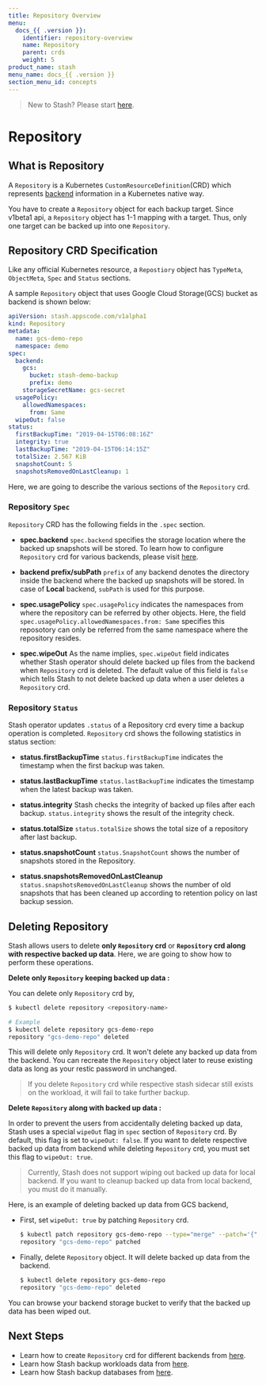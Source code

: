 ```yaml
---
title: Repository Overview
menu:
  docs_{{ .version }}:
    identifier: repository-overview
    name: Repository
    parent: crds
    weight: 5
product_name: stash
menu_name: docs_{{ .version }}
section_menu_id: concepts
---
```


> New to Stash? Please start [here](/docs/concepts/README.md).

# Repository

## What is Repository

A `Repository` is a Kubernetes `CustomResourceDefinition`(CRD) which represents [backend](/docs/guides/backends/overview.md) information in a Kubernetes native way.

You have to create a `Repository` object for each backup target. Since v1beta1 api, a `Repository` object has 1-1 mapping with a target. Thus, only one target can be backed up into one `Repository`.

## Repository CRD Specification

Like any official Kubernetes resource, a `Repostiory` object has `TypeMeta`, `ObjectMeta`, `Spec` and `Status` sections.

A sample `Repository` object that uses Google Cloud Storage(GCS) bucket as backend is shown below:

```yaml
apiVersion: stash.appscode.com/v1alpha1
kind: Repository
metadata:
  name: gcs-demo-repo
  namespace: demo
spec:
  backend:
    gcs:
      bucket: stash-demo-backup
      prefix: demo
    storageSecretName: gcs-secret
  usagePolicy:
    allowedNamespaces:
      from: Same
  wipeOut: false
status:
  firstBackupTime: "2019-04-15T06:08:16Z"
  integrity: true
  lastBackupTime: "2019-04-15T06:14:15Z"
  totalSize: 2.567 KiB
  snapshotCount: 5
  snapshotsRemovedOnLastCleanup: 1
```

Here, we are going to describe the various sections of the `Repository` crd.

### Repository `Spec`

`Repository` CRD has the following fields in the `.spec` section.

- **spec.backend**
`spec.backend` specifies the storage location where the backed up snapshots will be stored. To learn how to configure `Repository` crd for  various backends, please visit [here](/docs/guides/backends/overview.md).

- **backend prefix/subPath**
`prefix` of any backend denotes the directory inside the backend where the backed up snapshots will be stored. In case of **Local** backend, `subPath` is used for this purpose.

- **spec.usagePolicy**
`spec.usagePolicy` indicates the namespaces from where the repository can be referred by other objects. Here, the field `spec.usagePolicy.allowedNamespaces.from: Same` specifies this reposotory can only be referred from the same namespace where the repository resides. 

- **spec.wipeOut**
As the name implies, `spec.wipeOut` field indicates whether Stash operator should delete backed up files from the backend when `Repository` crd is deleted. The default value of this field is `false` which tells Stash to not delete backed up data when a user deletes a `Repository` crd.

### Repository `Status`

Stash operator updates `.status` of a Repository crd every time a backup operation is completed. `Repository` crd shows the following statistics in status section:

- **status.firstBackupTime**
`status.firstBackupTime` indicates the timestamp when the first backup was taken.

- **status.lastBackupTime**
`status.lastBackupTime` indicates the timestamp when the latest backup was taken.

- **status.integrity**
Stash checks the integrity of backed up files after each backup. `status.integrity` shows the result of the integrity check.

- **status.totalSize**
`status.totalSize` shows the total size of a repository after last backup.

- **status.snapshotCount**
`status.SnapshotCount` shows the number of snapshots stored in the Repository.

- **status.snapshotsRemovedOnLastCleanup**
`status.snapshotsRemovedOnLastCleanup` shows the number of old snapshots that has been cleaned up according to retention policy on last backup session.

## Deleting Repository

Stash allows users to delete **only `Repository` crd** or **`Repository` crd along with respective backed up data**. Here, we are going to show how to perform these operations.

**Delete only `Repository` keeping backed up data :**

 You can delete only `Repository` crd by,

```bash
$ kubectl delete repository <repository-name>

# Example
$ kubectl delete repository gcs-demo-repo
repository "gcs-demo-repo" deleted
```

This will delete only `Repository` crd. It won't delete any backed up data from the backend. You can recreate the `Repository` object later to reuse existing data as long as your restic password in unchanged.

>If you delete `Repository` crd while respective stash sidecar still exists on the workload, it will fail to take further backup.

**Delete `Repository` along with backed up data :**

In order to prevent the users from accidentally deleting backed up data, Stash uses a special `wipeOut` flag in `spec` section of `Repository` crd. By default, this flag is set to `wipeOut: false`. If you want to delete respective backed up data from backend while deleting `Repository` crd, you must set this flag to `wipeOut: true`.

> Currently, Stash does not support wiping out backed up data for local backend. If you want to cleanup backed up data from local backend, you must do it manually.

Here, is an example of deleting backed up data from GCS backend,

- First, set `wipeOut: true` by patching `Repository` crd.

  ```bash
  $ kubectl patch repository gcs-demo-repo --type="merge" --patch='{"spec": {"wipeOut": true}}'
  repository "gcs-demo-repo" patched
  ```

- Finally, delete `Repository` object. It will delete backed up data from the backend.

  ```bash
  $ kubectl delete repository gcs-demo-repo
  repository "gcs-demo-repo" deleted
  ```

You can browse your backend storage bucket to verify that the backed up data has been wiped out.

## Next Steps

- Learn how to create `Repository` crd for different backends from [here](/docs/guides/backends/overview.md).
- Learn how Stash backup workloads data from [here](/docs/guides/workloads/overview.md).
- Learn how Stash backup databases from [here](/docs/guides/addons/overview.md).
